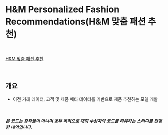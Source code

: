 # H&M Personalized Fashion Recommendations(H&M 맞춤 패션 추천)

<br/>

[H&M 맞춤 패션 추천](https://www.kaggle.com/competitions/h-and-m-personalized-fashion-recommendations)

<br/>

## 개요
  - 이전 거래 데이터, 고객 및 제품 메타 데이터를 기반으로 제품 추천하는 모델 개발

<br/>


###### **본 코드는 창작물이 아니며 공부 목적으로 대회 수상자의 코드를 리뷰하는 스터디를 진행한 내역입니다.**


